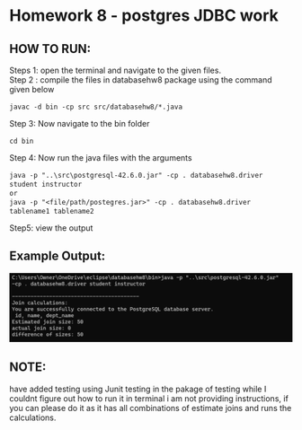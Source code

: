 # Homework 8 - postgres JDBC work 
## HOW TO RUN: <br/>
Steps 1: open the terminal and navigate to the given files. <br/>
Step 2 : compile the files in databasehw8 package using the command given below
```
javac -d bin -cp src src/databasehw8/*.java
```
Step 3: Now navigate to the bin folder
```
cd bin
```
Step 4: Now run the java files with the arguments
```
java -p "..\src\postgresql-42.6.0.jar" -cp . databasehw8.driver student instructor   
or 
java -p "<file/path/postegres.jar>" -cp . databasehw8.driver tablename1 tablename2   
```
Step5: view the output

## Example Output:

<img src="https://github.com/anudeep-17/JDBCwork/blob/main/output.png" />

## NOTE: 
have added testing using Junit testing in the pakage of testing while I couldnt figure out how to run it in terminal i am not providing instructions, if you can please do it as it has all combinations of estimate joins and runs the calculations.
